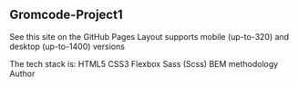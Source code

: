 ## Gromcode-Project1
See this site on the GitHub Pages
Layout supports mobile (up-to-320) and desktop (up-to-1400) versions

The tech stack is:
HTML5
CSS3
Flexbox
Sass (Scss)
BEM methodology
Author

